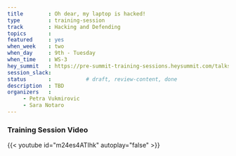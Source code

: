 ```yaml
---
title        : Oh dear, my laptop is hacked!
type         : training-session
track        : Hacking and Defending
topics       :
featured     : yes
when_week    : two
when_day     : 9th - Tuesday
when_time    : WS-3
hey_summit   : https://pre-summit-training-sessions.heysummit.com/talks/oh-dear-my-laptop-is-hacked/
session_slack:
status       :           # draft, review-content, done
description  : TBD
organizers   :
     - Petra Vukmirovic
     - Sara Notaro
---
```


### Training Session Video

{{< youtube id="m24es4ATIhk" autoplay="false" >}} 